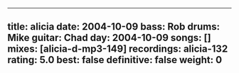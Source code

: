 
---
title: alicia
date: 2004-10-09
bass:	Rob
drums:	Mike
guitar:	Chad
day: 2004-10-09
songs: []
mixes: [alicia-d-mp3-149]
recordings: alicia-132
rating: 5.0
best: false
definitive: false
weight: 0
---
